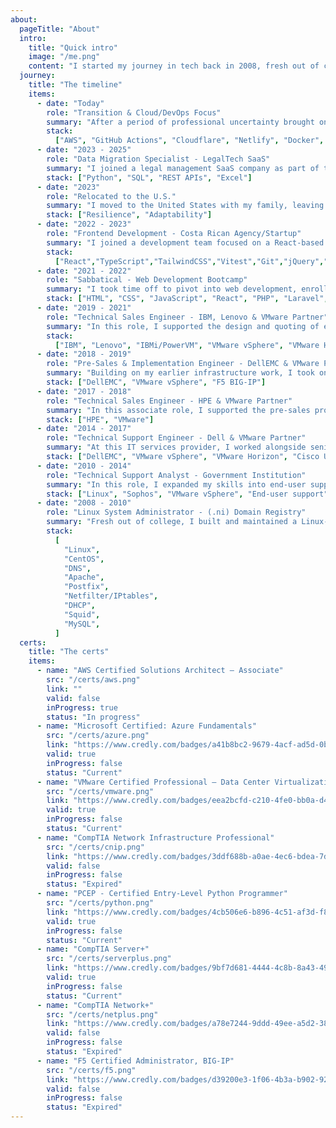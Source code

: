 ```yaml
---
about:
  pageTitle: "About"
  intro:
    title: "Quick intro"
    image: "/me.png"
    content: "I started my journey in tech back in 2008, fresh out of college, configuring Linux servers at the domain registry of my country (.ni). It was hands-on, challenging, and laid the foundation for a diverse career spanning a range of technical roles — from systems administration to enterprise virtualization, technical sales, frontend development, and data migrations.\nOver the years I've worn many hats. I’ve worked with technologies like Netfilter/IPTables, Apache, Postfix, VMware, DellEMC, Cisco UCS, F5 Big-IP, React, Tailwind, Python, and more. My hands-on experience includes building infrastructure from scratch, designing, deploying, and supporting virtualization solutions, and creating responsive web apps. After relocating to the US, I began working on data migrations for customers adopting a legal SaaS platform, streamlining their onboarding by leveraging Python scripting, SQL, and API integrations.\nMy goal now? To fully transition into Cloud and DevOps engineering — bringing together years of infrastructure experience, programming knowledge, a drive for continuous learning, and a mindset for automation and scalability."
  journey:
    title: "The timeline"
    items:
      - date: "Today"
        role: "Transition & Cloud/DevOps Focus"
        summary: "After a period of professional uncertainty brought on by circumstances beyond my control, I’ve focused on upskilling and preparing for the next stage of my career. I've been working toward the AWS Solutions Architect Associate certification while reinforcing my knowledge of Git, cloud architecture, and DevOps practices. This time has helped me refocus my long-term goals — aiming to grow into a Cloud or DevOps engineering role where I can bring together my experience in infrastructure, programming, and problem-solving."
        stack:
          ["AWS", "GitHub Actions", "Cloudflare", "Netlify", "Docker", "Python"]
      - date: "2023 - 2025"
        role: "Data Migration Specialist - LegalTech SaaS"
        summary: "I joined a legal management SaaS company as part of the migrations team, helping law firms transition their data from legacy systems into our platform. My role involved engaging with clients to understand their data sources, then transforming their data — whether from Excel, SQL backups, or other formats — into our platform's import templates. I used tools like Excel, SQL, and Python (often assisted by generative AI) to clean, parse, and reshape data for import. I also monitored import jobs, resolved issues, and occasionally used the API to make post-migration updates with custom scripts. Throughout the process, I kept close communication with clients over email and follow-up calls, often stepping in to answer product-related questions when needed."
        stack: ["Python", "SQL", "REST APIs", "Excel"]
      - date: "2023"
        role: "Relocated to the U.S."
        summary: "I moved to the United States with my family, leaving behind an increasingly unstable social and political environment in our home country. Starting over in a new country brought personal and professional challenges — but also opened the door to new opportunities and growth in tech."
        stack: ["Resilience", "Adaptability"]
      - date: "2022 - 2023"
        role: "Frontend Development - Costa Rican Agency/Startup"
        summary: "I joined a development team focused on a React-based SaaS app, contributing new features, UI fixes, and enhancements using React, Redux, Tailwind, and Vitest. I became comfortable working independently — translating Figma designs into pixel-perfect, responsive interfaces — while also supporting my fellow junior developers through pair programming and technical guidance. We used Git for version control and Azure DevOps for ticket tracking and daily standups. I also ramped up quickly on jQuery and SCSS for a separate project, delivering results under a tight timeline. This role helped solidify my frontend fundamentals and my ability to thrive in a fast-paced, collaborative environment."
        stack:
          ["React","TypeScript","TailwindCSS","Vitest","Git","jQuery","Sass",]
      - date: "2021 - 2022"
        role: "Sabbatical - Web Development Bootcamp"
        summary: "I took time off to pivot into web development, enrolling in a full-time bootcamp where I learned HTML, CSS, JavaScript, React, Vue, PHP, Laravel, and MySQL. Through hands-on projects, I built everything from responsive layouts based on Figma designs to dynamic content sites powered by public APIs. I also developed foundational fullstack apps — including a to-do list and a real-time chat app — using React on the frontend and Laravel on the backend. This experience marked a key shift from infrastructure to software development and laid the groundwork for my next chapter in tech."
        stack: ["HTML", "CSS", "JavaScript", "React", "PHP", "Laravel", MySQL]
      - date: "2019 - 2021"
        role: "Technical Sales Engineer - IBM, Lenovo & VMware Partner"
        summary: "In this role, I supported the design and quoting of enterprise solutions built on Lenovo servers, IBM servers and IBM i (AS/400) systems, often collaborating with international teams to tailor configurations for client needs. I also managed VMware licensing for new bids and renewal cycles, acting as the technical point of contact for the sales team. Over two years, I developed a deeper understanding of legacy enterprise systems and licensing workflows, while refining my ability to deliver solutions across distributed teams and platforms."
        stack:
          ["IBM", "Lenovo", "IBMi/PowerVM", "VMware vSphere", "VMware Horizon"]
      - date: "2018 - 2019"
        role: "Pre-Sales & Implementation Engineer - DellEMC & VMware Partner"
        summary: "Building on my earlier infrastructure work, I took on a hybrid role handling both solution design and implementation for DellEMC servers, storage, and VMware environments. I delivered a full-stack virtualization deployment, including DellEMC rack servers, network switches, and centralized SAN storage — from scoping to final delivery. During this time, I earned my second VMware VCP certification (Data Center Virtualization) and became an F5 Certified Administrator while assisting with the setup of Big-IP load balancers. This role sharpened my ability to own projects end-to-end, blending client-facing pre-sales with hands-on engineering."
        stack: ["DellEMC", "VMware vSphere", "F5 BIG-IP"]
      - date: "2017 - 2018"
        role: "Technical Sales Engineer - HPE & VMware Partner"
        summary: "In this associate role, I supported the pre-sales process for HPE servers, storage, and VMware solutions. I worked closely with clients to understand their technical needs, translated them into tailored hardware and licensing proposals, and used HPE’s configurator to design solutions. I also served as the point of contact with HPE and VMware for quoting and licensing. While the company was navigating a challenging period, the role helped me build a strong foundation in solution scoping and technical sales processes."
        stack: ["HPE", "VMware"]
      - date: "2014 - 2017"
        role: "Technical Support Engineer - Dell & VMware Partner"
        summary: "At this IT services provider, I worked alongside senior engineers to deploy Dell servers, storage, backup, and VMware-based virtualization solutions — both in data center and desktop environments. I contributed to POCs for desktop virtualization and Dell backup software, configured Layer 2 Dell switches, and supported full-stack implementations. During this time, I earned certifications in Server+, Network+, VMware Desktop Virtualization, and later became a Cisco UCS Support Specialist as the company expanded into UCS-based data center offerings. I also stepped into pre-sales tasks — configuring hardware on Dell’s quoting platform, supporting technical validations for tenders, and assisting with solution scoping."
        stack: ["DellEMC", "VMware vSphere", "VMware Horizon", "Cisco UCS"]
      - date: "2010 - 2014"
        role: "Technical Support Analyst - Government Institution"
        summary: "In this role, I expanded my skills into end-user support and enterprise infrastructure. I provided hardware and software support for PCs, mobile devices, and small switches, handled user provisioning via Active Directory, and prepped new machines from the ground up. On the infrastructure side, I helped manage a Red Hat-based email server and its Sophos security appliance, and supported the transition from bare metal to a VMware vSphere environment — gaining hands-on experience with virtualization and centralized infrastructure management."
        stack: ["Linux", "Sophos", "VMware vSphere", "End-user support"]
      - date: "2008 - 2010"
        role: "Linux System Administrator - (.ni) Domain Registry"
        summary: "Fresh out of college, I built and maintained a Linux-based hosting infrastructure for the official .ni domain registry. I built a small-scale server farm supporting ~100 websites for local organizations, configuring services like DNS, Apache, Postfix (IMAP), and MySQL powered Joomla sites. I managed edge network access using Netfilter/IPTables for NAT and maintained internal networking via DHCP and Squid. This hands-on role laid the groundwork for my career, giving me early exposure to production systems and end-to-end infrastructure deployment."
        stack:
          [
            "Linux",
            "CentOS",
            "DNS",
            "Apache",
            "Postfix",
            "Netfilter/IPtables",
            "DHCP",
            "Squid",
            "MySQL",
          ]
  certs:
    title: "The certs"
    items:
      - name: "AWS Certified Solutions Architect – Associate"
        src: "/certs/aws.png"
        link: ""
        valid: false
        inProgress: true
        status: "In progress"
      - name: "Microsoft Certified: Azure Fundamentals"
        src: "/certs/azure.png"
        link: "https://www.credly.com/badges/a41b8bc2-9679-4acf-ad5d-0ba231b56041/public_url"
        valid: true
        inProgress: false
        status: "Current"
      - name: "VMware Certified Professional – Data Center Virtualization"
        src: "/certs/vmware.png"
        link: "https://www.credly.com/badges/eea2bcfd-c210-4fe0-bb0a-d42c6d3856c7/public_url"
        valid: true
        inProgress: false
        status: "Current"
      - name: "CompTIA Network Infrastructure Professional"
        src: "/certs/cnip.png"
        link: "https://www.credly.com/badges/3ddf688b-a0ae-4ec6-bdea-7db65172fdc0/public_url"
        valid: false
        inProgress: false
        status: "Expired"
      - name: "PCEP - Certified Entry-Level Python Programmer"
        src: "/certs/python.png"
        link: "https://www.credly.com/badges/4cb506e6-b896-4c51-af3d-f8cd9349e001/public_url"
        valid: true
        inProgress: false
        status: "Current"
      - name: "CompTIA Server+"
        src: "/certs/serverplus.png"
        link: "https://www.credly.com/badges/9bf7d681-4444-4c8b-8a43-49d3b6b5d781/public_url"
        valid: true
        inProgress: false
        status: "Current"
      - name: "CompTIA Network+"
        src: "/certs/netplus.png"
        link: "https://www.credly.com/badges/a78e7244-9ddd-49ee-a5d2-38cb0e695723/public_url"
        valid: false
        inProgress: false
        status: "Expired"
      - name: "F5 Certified Administrator, BIG-IP"
        src: "/certs/f5.png"
        link: "https://www.credly.com/badges/d39200e3-1f06-4b3a-b902-92a40a74e727/public_url"
        valid: false
        inProgress: false
        status: "Expired"
---
```

